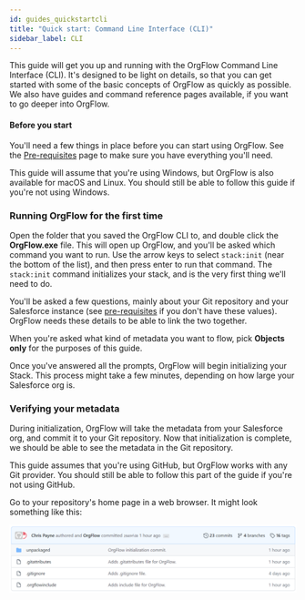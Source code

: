 ```yaml
---
id: guides_quickstartcli
title: "Quick start: Command Line Interface (CLI)"
sidebar_label: CLI
---
```


This guide will get you up and running with the OrgFlow Command Line Interface (CLI). It's designed to be light on details, so that you can get started with some of the basic concepts of OrgFlow as quickly as possible. We also have guides and command reference pages available, if you want to go deeper into OrgFlow.

#### Before you start
You'll need a few things in place before you can start using OrgFlow. See the [Pre-requisites](guides_quickstartprerequisites) page to make sure you have everything you'll need.

This guide will assume that you're using Windows, but OrgFlow is also available for macOS and Linux. You should still be able to follow this guide if you're not using Windows.

### Running OrgFlow for the first time
Open the folder that you saved the OrgFlow CLI to, and double click the **OrgFlow.exe** file. This will open up OrgFlow, and you'll be asked which command you want to run. Use the arrow keys to select `stack:init` (near the bottom of the list), and then press enter to run that command. The `stack:init` command initializes your stack, and is the very first thing we'll need to do.

You'll be asked a few questions, mainly about your Git repository and your Salesforce instance (see [pre-requisites](guides_quickstartprerequisites) if you don't have these values). OrgFlow needs these details to be able to link the two together.

When you're asked what kind of metadata you want to flow, pick **Objects only** for the purposes of this guide.

Once you've answered all the prompts, OrgFlow will begin initializing your Stack. This process might take a few minutes, depending on how large your Salesforce org is.

### Verifying your metadata
During initialization, OrgFlow will take the metadata from your Salesforce org, and commit it to your Git repository. Now that initialization is complete, we should be able to see the metadata in the Git repository.

This guide assumes that you're using GitHub, but OrgFlow works with any Git provider. You should still be able to follow this part of the guide if you're not using GitHub.

Go to your repository's home page in a web browser. It might look something like this:

![Example Git repository home page](assets/guides_quickstartcli/RepoHomepage.png)